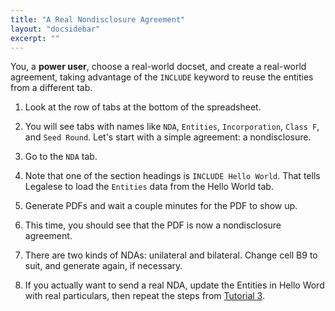```yaml
---
title: "A Real Nondisclosure Agreement"
layout: "docsidebar"
excerpt: ""
---
```

You, a **power user**, choose a real-world docset, and create a real-world agreement, taking advantage of the `INCLUDE` keyword to reuse the entities from a different tab.

1. Look at the row of tabs at the bottom of the spreadsheet.

2. You will see tabs with names like `NDA`, `Entities`, `Incorporation`, `Class F`, and `Seed Round`.
Let's start with a simple agreement: a nondisclosure.

3. Go to the `NDA` tab.

4. Note that one of the section headings is `INCLUDE Hello World`. That tells Legalese to load the `Entities` data from the Hello World tab.

5. Generate PDFs and wait a couple minutes for the PDF to show up.

6. This time, you should see that the PDF is now a nondisclosure agreement.

7. There are two kinds of NDAs: unilateral and bilateral. Change cell B9 to suit, and generate again, if necessary.

8. If you actually want to send a real NDA, update the Entities in Hello Word with real particulars, then repeat the steps from [Tutorial 3](doc:tutorial-3-send-for-signature).
